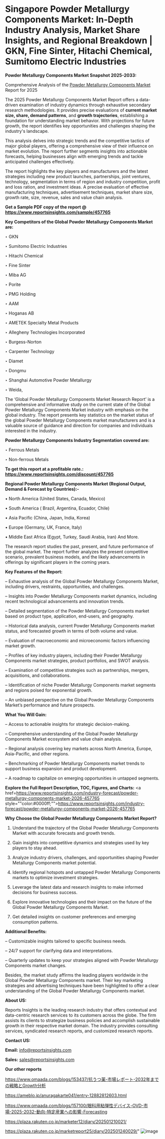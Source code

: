 # Singapore Powder Metallurgy Components Market: In-Depth Industry Analysis, Market Share Insights, and Regional Breakdown | GKN, Fine Sinter, Hitachi Chemical, Sumitomo Electric Industries

<strong>Powder Metallurgy Components Market Snapshot 2025-2033:</strong>

Comprehensive Analysis of the <a href=https://www.reportsinsights.com/sample/457765>Powder Metallurgy Components Market</a> Report for 2025

The 2025 Powder Metallurgy Components Market Report offers a data-driven examination of industry dynamics through exhaustive secondary research methodologies. It provides precise evaluations of <strong>current market size, share, demand patterns</strong>, and <strong>growth trajectories</strong>, establishing a foundation for understanding market behavior. With projections for future growth, the report identifies key opportunities and challenges shaping the industry's landscape.

This analysis delves into strategic trends and the competitive tactics of major global players, offering a comprehensive view of their influence on market evolution. The report further segments insights into actionable forecasts, helping businesses align with emerging trends and tackle anticipated challenges effectively.

The report highlights the key players and manufacturers and the latest strategies including new product launches, partnerships, joint ventures, technology, segmentation in terms of region and industry competition, profit and loss ration, and investment ideas. A precise evaluation of effective manufacturing techniques, advertisement techniques, market share size, growth rate, size, revenue, sales and value chain analysis.

<strong>Get a Sample PDF copy of the report @ <a href=https://www.reportsinsights.com/sample/457765 style=color:#0000ff;>https://www.reportsinsights.com/sample/457765</a></strong>

<strong>Key Competitors of the Global Powder Metallurgy Components Market are:</strong>

‣ GKN

‣ Sumitomo Electric Industries

‣ Hitachi Chemical

‣ Fine Sinter

‣ Miba AG

‣ Porite

‣ PMG Holding

‣ AAM

‣ Hoganas AB

‣ AMETEK Specialty Metal Products

‣ Allegheny Technologies Incorporated

‣ Burgess-Norton

‣ Carpenter Technology

‣ Diamet

‣ Dongmu

‣ Shanghai Automotive Powder Metallurgy

‣ Weida,

The ‘Global Powder Metallurgy Components Market Research Report’ is a comprehensive and informative study on the current state of the Global Powder Metallurgy Components Market industry with emphasis on the global industry. The report presents key statistics on the market status of the global Powder Metallurgy Components market manufacturers and is a valuable source of guidance and direction for companies and individuals interested in the industry.

<strong>Powder Metallurgy Components Industry Segmentation covered are:</strong>

‣ Ferrous Metals

‣ Non-ferrous Metals

<strong>To get this report at a profitable rate.: <a href=https://www.reportsinsights.com/discount/457765 style=color:#0000ff;>https://www.reportsinsights.com/discount/457765</a></strong>

<strong>Regional Powder Metallurgy Components Market (Regional Output, Demand &amp; Forecast by Countries):-</strong>

• North America (United States, Canada, Mexico)

• South America ( Brazil, Argentina, Ecuador, Chile)

• Asia Pacific (China, Japan, India, Korea)

• Europe (Germany, UK, France, Italy)

• Middle East Africa (Egypt, Turkey, Saudi Arabia, Iran) And More.

The research report studies the past, present, and future performance of the global market. The report further analyzes the present competitive scenario, prevalent business models, and the likely advancements in offerings by significant players in the coming years.

<strong>Key Features of the Report:</strong>

– Exhaustive analysis of the Global Powder Metallurgy Components Market, including drivers, restraints, opportunities, and challenges.

– Insights into Powder Metallurgy Components market dynamics, including recent technological advancements and innovation trends.

– Detailed segmentation of the Powder Metallurgy Components market based on product type, application, end-users, and geography.

– Historical data analysis, current Powder Metallurgy Components market status, and forecasted growth in terms of both volume and value.

– Evaluation of macroeconomic and microeconomic factors influencing market growth.

– Profiles of key industry players, including their Powder Metallurgy Components market strategies, product portfolios, and SWOT analysis.

– Examination of competitive strategies such as partnerships, mergers, acquisitions, and collaborations.

– Identification of niche Powder Metallurgy Components market segments and regions poised for exponential growth.

– An unbiased perspective on the Global Powder Metallurgy Components Market’s performance and future prospects.

<strong>What You Will Gain:</strong>

– Access to actionable insights for strategic decision-making.

– Comprehensive understanding of the Global Powder Metallurgy Components Market ecosystem and value chain analysis.

– Regional analysis covering key markets across North America, Europe, Asia-Pacific, and other regions.

– Benchmarking of Powder Metallurgy Components market trends to support business expansion and product development.

– A roadmap to capitalize on emerging opportunities in untapped segments.

<strong>Explore the Full Report Description, TOC, Figures, and Charts:</strong>
<a href=https://www.reportsinsights.com/industry-forecast/powder-metallurgy-components-market-2026-457765 style=""color:#0000ff;"">https://www.reportsinsights.com/industry-forecast/powder-metallurgy-components-market-2026-457765</a>

<strong>Why Choose the Global Powder Metallurgy Components Market Report?</strong>

1. Understand the trajectory of the Global Powder Metallurgy Components Market with accurate forecasts and growth trends.

2. Gain insights into competitive dynamics and strategies used by key players to stay ahead.

3. Analyze industry drivers, challenges, and opportunities shaping Powder Metallurgy Components market potential.

4. Identify regional hotspots and untapped Powder Metallurgy Components markets to optimize investment strategies.

5. Leverage the latest data and research insights to make informed decisions for business success.

6. Explore innovative technologies and their impact on the future of the Global Powder Metallurgy Components Market.

7. Get detailed insights on customer preferences and emerging consumption patterns.

<strong>Additional Benefits:</strong>

– Customizable insights tailored to specific business needs.

– 24/7 support for clarifying data and interpretations.

– Quarterly updates to keep your strategies aligned with Powder Metallurgy Components market changes.

Besides, the market study affirms the leading players worldwide in the Global Powder Metallurgy Components market. Their key marketing strategies and advertising techniques have been highlighted to offer a clear understanding of the Global Powder Metallurgy Components market.

<strong><strong>About US</strong>:</strong>

Reports Insights is the leading research industry that offers contextual and data-centric research services to its customers across the globe. The firm assists its clients to strategize business policies and accomplish sustainable growth in their respective market domain. The industry provides consulting services, syndicated research reports, and customized research reports.

<strong>Contact US:</strong>

<p class=><b>Email:</b> <a href=mailto:info@reportsinsights.com>info@reportsinsights.com</a></p>
<p class=><b>Sales:</b> <a href=mailto:sales@reportsinsights.com>sales@reportsinsights.com</a></p>

<strong>Our other reports</strong>

<a href=https://www.omaada.com/blogs/153437/抗うつ薬-市場レポート-2032年までの戦略とGrowth分析>https://www.omaada.com/blogs/153437/抗うつ薬-市場レポート-2032年までの戦略とGrowth分析</a>

<a href=https://ameblo.jp/anuragakarte041/entry-12882812603.html>https://ameblo.jp/anuragakarte041/entry-12882812603.html</a>

<a href=https://www.omaada.com/blogs/157100/眼科用粘弾性デバイス-OVD-市場-2025-2032-動向-特定産業への影響-Forecasting>https://www.omaada.com/blogs/157100/眼科用粘弾性デバイス-OVD-市場-2025-2032-動向-特定産業への影響-Forecasting</a>

<a href=https://plaza.rakuten.co.jp/marketer12/diary/202501210021/>https://plaza.rakuten.co.jp/marketer12/diary/202501210021/</a>

<a href=https://plaza.rakuten.co.jp/marketreport25/diary/202501240029/>https://plaza.rakuten.co.jp/marketreport25/diary/202501240029/</a>"
![image](https://github.com/user-attachments/assets/2d4a84df-ae7b-4680-8d5d-0a8f773e54b4)
